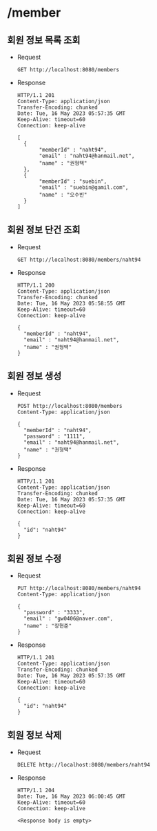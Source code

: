 # /member

## 회원 정보 목록 조회

* Request

  ```
  GET http://localhost:8080/members
  ```

* Response

  ```
  HTTP/1.1 201
  Content-Type: application/json
  Transfer-Encoding: chunked
  Date: Tue, 16 May 2023 05:57:35 GMT
  Keep-Alive: timeout=60
  Connection: keep-alive

  [
    {
         "memberId" : "naht94",
         "email" : "naht94@hanmail.net",
         "name" : "권형택"
    },
    {
         "memberId" : "suebin",
         "email" : "suebin@gamil.com",
         "name" : "오수빈"
    }
  ]
  ```

## 회원 정보 단건 조회

* Request

  ```
  GET http://localhost:8080/members/naht94
  ```

* Response

  ```
  HTTP/1.1 200
  Content-Type: application/json
  Transfer-Encoding: chunked
  Date: Tue, 16 May 2023 05:58:55 GMT
  Keep-Alive: timeout=60
  Connection: keep-alive

  {
    "memberId" : "naht94",
    "email" : "naht94@hanmail.net",
    "name" : "권형택"
  }
  ```

## 회원 정보 생성

* Request

  ```
  POST http://localhost:8080/members
  Content-Type: application/json

  {
    "memberId" : "naht94",
    "password" : "1111",
    "email" : "naht94@hanmail.net",
    "name" : "권형택"
  }
  ```

* Response

  ```
  HTTP/1.1 201
  Content-Type: application/json
  Transfer-Encoding: chunked
  Date: Tue, 16 May 2023 05:57:35 GMT
  Keep-Alive: timeout=60
  Connection: keep-alive

  {
    "id": "naht94"
  }
  ```
  
## 회원 정보 수정

* Request

  ```
  PUT http://localhost:8080/members/naht94
  Content-Type: application/json

  {
    "password" : "3333",
    "email" : "gw0406@naver.com",
    "name" : "장현준"
  }
  ```

* Response

  ```
  HTTP/1.1 201
  Content-Type: application/json
  Transfer-Encoding: chunked
  Date: Tue, 16 May 2023 05:57:35 GMT
  Keep-Alive: timeout=60
  Connection: keep-alive

  {
    "id": "naht94"
  }
  ```

## 회원 정보 삭제

* Request

  ```
  DELETE http://localhost:8080/members/naht94
  ```

* Response

  ```
  HTTP/1.1 204
  Date: Tue, 16 May 2023 06:00:45 GMT
  Keep-Alive: timeout=60
  Connection: keep-alive

  <Response body is empty>
  ```